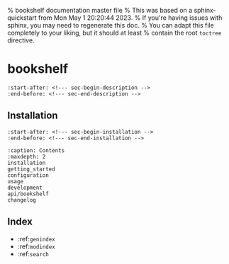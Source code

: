 % bookshelf documentation master file
% This was based on a sphinx-quickstart from Mon May  1 20:20:44 2023.
% If you're having issues with sphinx, you may need to regenerate this doc.
% You can adapt this file completely to your liking, but it should at least
% contain the root `toctree` directive.

# bookshelf

```{include} ../../README.md
:start-after: <!--- sec-begin-description -->
:end-before: <!--- sec-end-description -->
```

## Installation

```{include} ../../README.md
:start-after: <!--- sec-begin-installation -->
:end-before: <!--- sec-end-installation -->
```


```{toctree}
:caption: Contents
:maxdepth: 2
installation
getting_started
configuration
usage
development
api/bookshelf
changelog
```

Index
-----

- :ref:`genindex`
- :ref:`modindex`
- :ref:`search`
